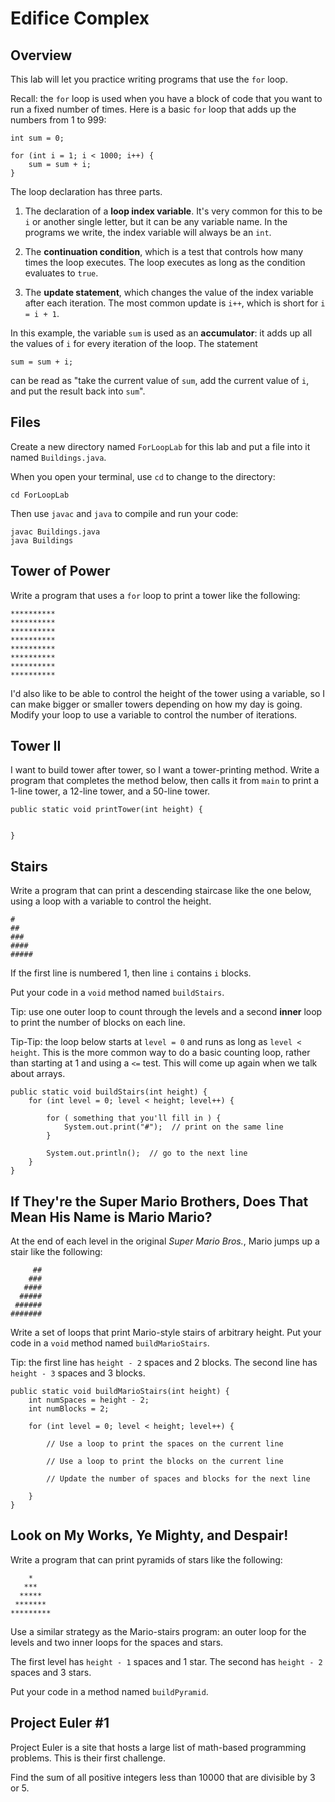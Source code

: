 # Edifice Complex

## Overview

This lab will let you practice writing programs that use the `for` loop.

Recall: the `for` loop is used when you have a block of code that you want to run a fixed number of times. Here is a basic `for` loop that adds up the numbers from 1 to 999:

```
int sum = 0;

for (int i = 1; i < 1000; i++) {
    sum = sum + i;
}
```

The loop declaration has three parts.

1. The declaration of a **loop index variable**. It's very common for this to be `i` or another single letter, but it can be any variable name. In the programs we write, the index variable will always be an `int`.

2. The **continuation condition**, which is a test that controls how many times the loop executes. The loop executes as long as the condition evaluates to `true`.

3. The **update statement**, which changes the value of the index variable after each iteration. The most common update is `i++`, which is short for `i = i + 1`.

In this example, the variable `sum` is used as an **accumulator**: it adds up all the values of `i` for every iteration of the loop. The statement

```
sum = sum + i;
```

can be read as "take the current value of `sum`, add the current value of `i`, and put the result back into `sum`".

## Files

Create a new directory named `ForLoopLab` for this lab and put a file into it named `Buildings.java`.

When you open your terminal, use `cd` to change to the directory:

```
cd ForLoopLab
```

Then use `javac` and `java` to compile and run your code:

```
javac Buildings.java
java Buildings
```

## Tower of Power

Write a program that uses a `for` loop to print a tower like the following:

```
**********
**********
**********
**********
**********
**********
**********
**********
```

I'd also like to be able to control the height of the tower using a variable, so I can make bigger or smaller towers depending on how my day is going. Modify your loop to use a variable to control the number of iterations.


## Tower II

I want to build tower after tower, so I want a tower-printing method. Write a program that completes the method below, then calls it from `main` to print a 1-line tower, a 12-line tower, and a 50-line tower.

```
public static void printTower(int height) {


}
```


## Stairs

Write a program that can print a descending staircase like the one below, using a loop with a variable to control the height.

```
#
##
###
####
#####
```

If the first line is numbered 1, then line `i` contains `i` blocks.

Put your code in a `void` method named `buildStairs`.

Tip: use one outer loop to count through the levels and a second **inner** loop to print the number of blocks on each line.

Tip-Tip: the loop below starts at `level = 0` and runs as long as `level < height`. This is the more common way to do a basic counting loop, rather than starting at 1 and using a `<=` test. This will come up again when we talk about arrays.

```
public static void buildStairs(int height) {
    for (int level = 0; level < height; level++) {

        for ( something that you'll fill in ) {
            System.out.print("#");  // print on the same line
        }
    
        System.out.println();  // go to the next line
    }
}
```


## If They're the Super Mario Brothers, Does That Mean His Name is Mario Mario?

At the end of each level in the original *Super Mario Bros.*, Mario jumps up a stair like the following:

```
     ##
    ###
   ####
  #####
 ######
#######
```

Write a set of loops that print Mario-style stairs of arbitrary height. Put your code in a `void` method named `buildMarioStairs`.

Tip: the first line has `height - 2` spaces and 2 blocks. The second line has `height - 3` spaces and 3 blocks.


```
public static void buildMarioStairs(int height) {
    int numSpaces = height - 2;
    int numBlocks = 2;

    for (int level = 0; level < height; level++) {

        // Use a loop to print the spaces on the current line
    
        // Use a loop to print the blocks on the current line
    
        // Update the number of spaces and blocks for the next line

    }
}
```


## Look on My Works, Ye Mighty, and Despair!

Write a program that can print pyramids of stars like the following:

```
    *
   ***
  *****
 *******
*********
```

Use a similar strategy as the Mario-stairs program: an outer loop for the levels and two inner loops for the spaces and stars.

The first level has `height - 1` spaces and 1 star. The second has `height - 2` spaces and 3 stars.

Put your code in a method named `buildPyramid`.


## Project Euler #1

Project Euler is a site that hosts a large list of math-based programming problems. This is their first challenge.

Find the sum of all positive integers less than 10000 that are divisible by 3 or 5.

